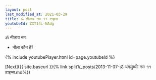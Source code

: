 ```yaml
---
layout: post
last_modified_at: 2021-03-29
title: ॐ नीलाय नमः ११ टाइम्स
youtubeId: ZXT14i-NAdg
---
```

 
 
 ॐ नीलाय नमः  
 
 -  नीला कौन है? 
 
  
 
  
 
 
 
 
 
 


{% include youtubePlayer.html id=page.youtubeId %}
 
[Next]({{ site.baseurl }}{% link  split1/_posts/2013-11-07-ॐ अंगलुब्धीा नमः ११ टाइम्स.md%})
 
